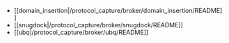 * [[domain_insertion|/protocol_capture/broker/domain_insertion/README]]
* [[snugdock|/protocol_capture/broker/snugdock/README]]
* [[ubq|/protocol_capture/broker/ubq/README]]
